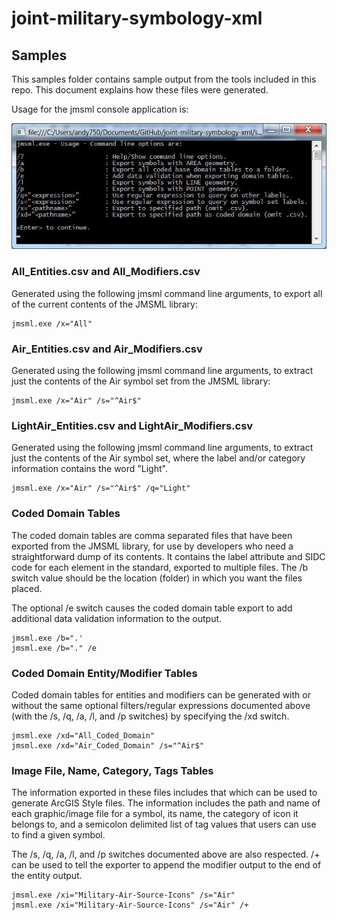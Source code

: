 # joint-military-symbology-xml #

## Samples ##

This samples folder contains sample output from the tools included in this repo.  This document explains how these files were generated.

Usage for the jmsml console application is:

![](usage.jpg)

### All_Entities.csv and All_Modifiers.csv ###
Generated using the following jmsml command line arguments, to export all of the current contents of the JMSML library:

	jmsml.exe /x="All"

### Air_Entities.csv and Air_Modifiers.csv ###
Generated using the following jmsml command line arguments, to extract just the contents of the Air symbol set from the JMSML library:

	jmsml.exe /x="Air" /s="^Air$"

### LightAir_Entities.csv and LightAir_Modifiers.csv ###
Generated using the following jmsml command line arguments, to extract just the contents of the Air symbol set, where the label and/or category information contains the word "Light".

	jmsml.exe /x="Air" /s="^Air$" /q="Light"

### Coded Domain Tables ###
The coded domain tables are comma separated files that have been exported from the JMSML library, for use by developers who need a straightforward dump of its contents.  It contains the label attribute and SIDC code for each element in the standard, exported to multiple files.  The /b switch value should be the location (folder) in which you want the files placed.

The optional /e switch causes the coded domain table export to add additional data validation information to the output.

	jmsml.exe /b=".'
	jmsml.exe /b="." /e

### Coded Domain Entity/Modifier Tables ###
Coded domain tables for entities and modifiers can be generated with or without the same optional filters/regular expressions documented above (with the /s, /q, /a, /l, and /p switches) by specifying the /xd switch.

	jmsml.exe /xd="All_Coded_Domain"
	jmsml.exe /xd="Air_Coded_Domain" /s="^Air$"

### Image File, Name, Category, Tags Tables ###
The information exported in these files includes that which can be used to generate ArcGIS Style files.  The information includes the path and name of each graphic/image file for a symbol, its name, the category of icon it belongs to, and a semicolon delimited list of tag values that users can use to find a given symbol.

The /s, /q, /a, /l, and /p switches documented above are also respected.  /+ can be used to tell the exporter to append the modifier output to the end of the entity output.

	jmsml.exe /xi="Military-Air-Source-Icons" /s="Air"
	jmsml.exe /xi="Military-Air-Source-Icons" /s="Air" /+

